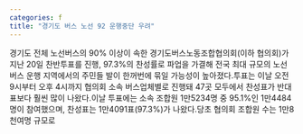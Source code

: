 ```yaml
---
categories: f
title: "경기도 버스 노선 92 운행중단 우려"
---
```

경기도 전체 노선버스의 90% 이상이 속한 경기도버스노동조합협의회(이하 협의회)가 지난 20일 찬반투표를 진행, 97.3%의 찬성률로 파업을 가결해 전국 최대 규모의 노선버스 운행 지역에서의 주민들 발이 한꺼번에 묶일 가능성이 높아졌다.투표는 이날 오전 9시부터 오후 4시까지 협의회 소속 버스업체별로 진행돼 47곳 모두에서 찬성표가 반대표보다 훨씬 많이 나왔다.이날 투표에는 소속 조합원 1만5234명 중 95.1%인 1만4484명이 참여했으며, 찬성표는 1만4091표(97.3%)가 나왔다.당초 협의회 조합원 수는 1만8천여명 규모로